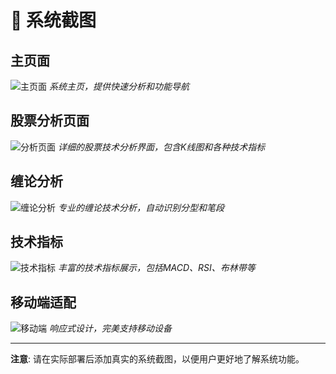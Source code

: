 # 📸 系统截图

## 主页面
![主页面](homepage.png)
*系统主页，提供快速分析和功能导航*

## 股票分析页面
![分析页面](analysis.png)
*详细的股票技术分析界面，包含K线图和各种技术指标*

## 缠论分析
![缠论分析](changlun.png)
*专业的缠论技术分析，自动识别分型和笔段*

## 技术指标
![技术指标](indicators.png)
*丰富的技术指标展示，包括MACD、RSI、布林带等*

## 移动端适配
![移动端](mobile.png)
*响应式设计，完美支持移动设备*

---

**注意**: 请在实际部署后添加真实的系统截图，以便用户更好地了解系统功能。